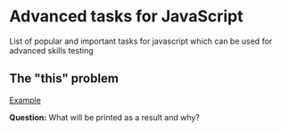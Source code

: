 # Advanced tasks for JavaScript
List of popular and important tasks for javascript which can be used for advanced skills testing

## The "this" problem
[Example](https://github.com/josefjadrny/advanced-tasks-javascript/blob/master/tasks/theThisProblem.js)

**Question:**
What will be printed as a result and why?
 
